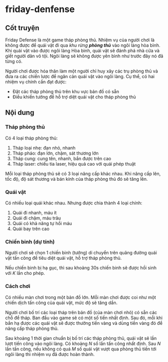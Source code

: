 # friday-denfense

## Cốt truyện
Friday Defense là một game tháp phòng thủ. Nhiệm vụ của người chơi là không được để quái vật đi qua *khu rừng __phòng thủ__* vào ngôi làng hòa bình. Khi quái vật vào được ngôi làng Hòa bình, quái vật sẽ đánh phá nhà cửa và giết người dân vô tội. Ngôi làng sẽ không được yên bình như trước đây nó đã từng có.

Người chơi được hóa thân làm một người chỉ huy xây các trụ phòng thủ và đưa ra các chiến lược để ngăn cản quái vật vào ngôi làng. Cụ thể, có hai nhiệm vụ chính cần đạt được:
- Đặt các tháp phòng thủ trên khu vực bản đồ có sẵn
- Điều khiển tướng để hỗ trợ diệt quái vật cho tháp phòng thủ

## Nội dung

### Tháp phòng thủ
Có 4 loại tháp phòng thủ:
1. Tháp loại nhẹ: đạn nhỏ, nhanh
2. Tháp pháo: đạn lớn, chậm, sát thương lớn
3. Tháp cung: cung tên, nhanh, bắn được trên cao
4. Tháp laser: chiếu tia laser, hiệu quả cao với quái phép thuật

Mỗi loại tháp phòng thủ sẽ có 3 loại nâng cấp khác nhau. Khi nâng cấp lên, tốc độ, độ sát thương và bán kính của tháp phòng thủ đó sẽ tăng lên.

### Quái vật
Có nhiều loại quái khác nhau. Nhưng được chia thành 4 loại chính:
1. Quái đi nhanh, máu ít
2. Quái đi chậm, máu trâu
3. Quái có khả năng tự hồi máu
4. Quái bay trên cao

### Chiến binh (dự tính)
Người chơi sẽ chọn 1 chiến binh (tướng) di chuyển trên quãng đường quái vật tấn công để tiêu diệt quái vật, hỗ trợ tháp phòng thủ.

Nếu chiến binh bị hạ gục, thì sau khoảng 30s chiến binh sẽ được hồi sinh với *K* lần cho phép.

### Cách chơi
Có nhiều màn chơi trong một bản đồ lớn. Mỗi màn chơi được coi như một chiến dịch tấn công của quái vật, mức độ sẽ tăng dần. 

Người chơi bố trí các loại tháp trên bản đồ (của màn chơi nhỏ) có sẵn các chỗ để tháp. Ban đầu vào game sẽ có một số tiền nhất định. Sau đó, mỗi khi bắn hạ được các quái vật sẽ được thưởng tiền vàng và dùng tiền vàng đó để nâng cấp tháp phòng thủ.

Sau khoảng 1 thời gian chuẩn bị bố trí các tháp phòng thủ, quái vật sẽ lần lượt tiến công vào ngôi làng. Có khoảng *N* số lần tấn công nhất định. Sau *N* lần tấn công, nếu không có quá *M* số quái vật vượt qua phòng thủ tiến tới ngôi làng thì nhiệm vụ đã được hoàn thành.
